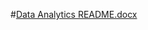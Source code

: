 #[Data Analytics README.docx](https://github.com/user-attachments/files/19892776/Data.Analytics.README.docx)
